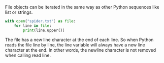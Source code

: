 File objects can be iterated in the same way as other Python sequences like list or strings.

```python
with open("spider.txt") as file:
    for line in file:
        print(line.upper())
```

The file has a new line character at the end of each line. So when Python reads the file line by line, the line variable will always have a new line character at the end. In other words, the newline character is not removed when calling read line.
